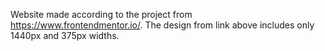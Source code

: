 Website made according to the project from https://www.frontendmentor.io/.
The design from link above includes only 1440px and 375px widths.
